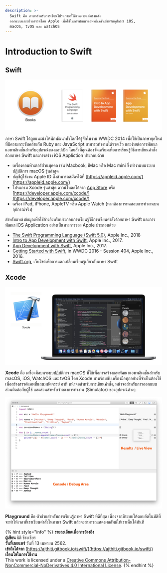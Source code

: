```yaml
---
description: >-
  Swift คือ ภาษาสำหรับการเขียนโปรแกรมที่ใช้งานง่ายแต่ทรงพลัง
  ออกแบบและสร้างสรรค์โดย Apple เพื่อใช้ในการพัฒนาแอพพลิเคชั่นสำหรับอุปกรณ์ iOS,
  macOS, tvOS และ watchOS
---
```


# Introduction to Swift

## Swift  

![](.gitbook/assets/screen-shot-2019-05-06-at-18.21.13.png)

ภาษา Swift ได้ถูกแนะนำให้นักพัฒนาทั่วโลกได้รู้จักในงาน WWDC 2014 เพื่อใช้เป็นภาษายุคใหม่ที่มีความกระชับคล้ายกับ Ruby และ JavaScript สามารถทำงานได้รวดเร็ว และง่ายต่อการพัฒนาแอพพลิเคชั่นสำหรับอุปกรณ์ของแอปเปิล โดยสิ่งที่คุณต้องจัดเตรียมเพื่อการเรียนรู้วิธีการเขียนคำสั่งด้วยภาษา Swift และการสร้าง iOS Appliction ประกอบด้วย

* เครื่องคอมพิวเตอร์ส่วนบุคคล เช่น Macbook, iMac หรือ Mac mini ซึ่งทำงานบนระบบปฏิบัติการ macOS รุ่นล่าสุด
* บัญชีผู้ใช้งาน Apple ID ซึ่งสามารถสมัครได้ที่ [https://appleid.apple.com/](https://appleid.apple.com/) 
* โปรแกรม Xcode รุ่นล่าสุด ดาวน์โหลดได้จาก [App Store](https://itunes.apple.com/th/app/xcode/id497799835?mt=12) หรือ [https://developer.apple.com/xcode/](https://developer.apple.com/xcode/)
* เครื่อง iPad, iPhone, AppleTV หรือ Apple Watch \(หากต้องการทดสอบการทำงานบนอุปกรณ์จริง\)

สำหรับแหล่งข้อมูลเพื่อใช้อ้างอิงหรือประกอบการเรียนรู้วิธีการเขียนคำสั่งด้วยภาษา Swift และการพัฒนา iOS Application อย่างเป็นทางการของ Apple ประกอบด้วย

* [The Swift Programming Language \(Swift 5.0\)](https://books.apple.com/th/book/the-swift-programming-language-swift-5-0/id881256329), Apple Inc., 2018
* [Intro to App Development with Swift](https://books.apple.com/th/book/intro-to-app-development-with-swift/id1118575552), Apple Inc., 2017.
* [App Development with Swift](https://itunes.apple.com/WebObjects/MZStore.woa/wa/viewBook?id=1219117996), Apple Inc., 2017.
* [Getting Started with Swift](https://developer.apple.com/videos/play/wwdc2016/404/), in WWDC 2016 - Session 404, Apple Inc., 2016.
* [Swift.org](https://swift.org), เว็บไซต์เพื่อการแลกเปลี่ยนเรียนรู้เกี่ยวกับภาษา Swift

## Xcode

![](.gitbook/assets/screen-shot-2019-05-11-at-01.40.46.png)

**Xcode** คือ เครื่องมือบนระบบปฏิบัติการ macOS ที่ใช้เพื่อการสร้างและพัฒนาแอพพลิเคชั่นสำหรับ macOS, iOS, WatchOS และ tvOS โดย Xcode มาพร้อมกับเครื่องมือทุกอย่างที่จำเป็นต้องใช้เพื่อสร้างสรรค์แอพที่แสนมหัศจรรย์ อาทิ หน้าจอสำหรับการเขียนคำสั่ง, หน้าจอสำหรับการออกแบบส่วนติดต่อกับผู้ใช้ และส่วนสำหรับจำลองการทำงาน \(Simulator\) ของอุปกรณ์ต่างๆ 

![](.gitbook/assets/playground.png)

**Playground** คือ ตัวช่วยสำหรับการเรียนรู้ภาษา Swift ที่ดีที่สุด เนื่องจากมีระบบโต้ตอบอัตโนมัติที่จะทำให้เวลาที่เราเขียนคำสั่งในภาษา Swift แล้วจะสามารถแสดงผลลัพธ์ให้เราเห็นได้ทันที

{% hint style="info" %}
**รายละเอียดเพื่อการอ้างอิง  
ผู้เขียน** ธิติ ธีระเธียร    
**วันที่เผยแพร่**  วันที่ 13 เมษายน 2562.  
**เข้าถึงได้จาก** [https://ajthiti.gitbook.io/swift/](https://ajthiti.gitbook.io/swift/)  
**เงื่อนใขในการใช้งาน**  
This work is licensed under a [Creative Commons Attribution-NonCommercial-NoDerivatives 4.0 International License](http://creativecommons.org/licenses/by-nc-nd/4.0/).
{% endhint %}

